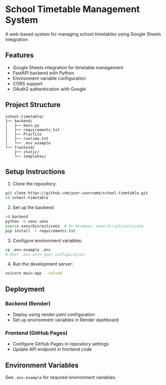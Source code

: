 # School Timetable Management System

A web-based system for managing school timetables using Google Sheets integration.

## Features

- Google Sheets integration for timetable management
- FastAPI backend with Python
- Environment variable configuration
- CORS support
- OAuth2 authentication with Google

## Project Structure

```
school-timetable/
├── backend/
│   ├── main.py
│   ├── requirements.txt
│   ├── Procfile
│   ├── runtime.txt
│   └── .env.example
└── frontend/
    ├── static/
    └── templates/
```

## Setup Instructions

1. Clone the repository:
```bash
git clone https://github.com/your-username/school-timetable.git
cd school-timetable
```

2. Set up the backend:
```bash
cd backend
python -m venv venv
source venv/bin/activate  # On Windows: venv\Scripts\activate
pip install -r requirements.txt
```

3. Configure environment variables:
```bash
cp .env.example .env
# Edit .env with your configuration
```

4. Run the development server:
```bash
uvicorn main:app --reload
```

## Deployment

### Backend (Render)
- Deploy using render.yaml configuration
- Set up environment variables in Render dashboard

### Frontend (GitHub Pages)
- Configure GitHub Pages in repository settings
- Update API endpoint in frontend code

## Environment Variables

See `.env.example` for required environment variables. 